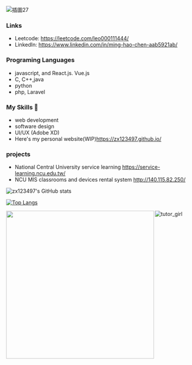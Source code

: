 ![插圖27](https://user-images.githubusercontent.com/43847473/162562371-5d4abdec-494d-4f7a-83c1-290d4b1f1e7b.jpg)

### Links
- Leetcode: https://leetcode.com/leo000111444/
- LinkedIn: https://www.linkedin.com/in/ming-hao-chen-aab5921ab/
### Programing Languages
- javascript, and React.js. Vue.js
- C, C++,java
- python
- php, Laravel
### My Skills 👋
- web development
- software design
- UI/UX (Adobe XD)
- Here's my personal website(WIP)https://zx123497.github.io/
### projects
- National Central University service learning
https://service-learning.ncu.edu.tw/
- NCU MIS classrooms and devices rental system
http://140.115.82.250/


![zx123497's GitHub stats](https://github-readme-stats.vercel.app/api?username=zx123497&show_icons=true&theme=radical)


[![Top Langs](https://github-readme-stats.vercel.app/api/top-langs/?username=zx123497&layout=compact)](https://github.com/anuraghazra/github-readme-stats)

![tutor_girl](https://user-images.githubusercontent.com/43847473/162617217-b831605b-6687-4733-8066-27c61b8bd5e8.gif)
<img align="left" width="400" src="https://user-images.githubusercontent.com/43847473/162617217-b831605b-6687-4733-8066-27c61b8bd5e8.gif"/>
